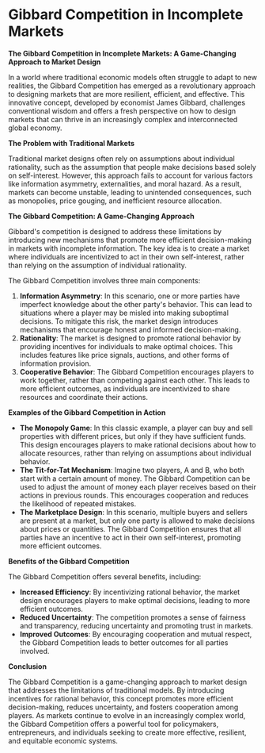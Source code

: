 # Gibbard Competition in Incomplete Markets

**The Gibbard Competition in Incomplete Markets: A Game-Changing Approach to Market Design**

In a world where traditional economic models often struggle to adapt to new realities, the Gibbard Competition has emerged as a revolutionary approach to designing markets that are more resilient, efficient, and effective. This innovative concept, developed by economist James Gibbard, challenges conventional wisdom and offers a fresh perspective on how to design markets that can thrive in an increasingly complex and interconnected global economy.

**The Problem with Traditional Markets**

Traditional market designs often rely on assumptions about individual rationality, such as the assumption that people make decisions based solely on self-interest. However, this approach fails to account for various factors like information asymmetry, externalities, and moral hazard. As a result, markets can become unstable, leading to unintended consequences, such as monopolies, price gouging, and inefficient resource allocation.

**The Gibbard Competition: A Game-Changing Approach**

Gibbard's competition is designed to address these limitations by introducing new mechanisms that promote more efficient decision-making in markets with incomplete information. The key idea is to create a market where individuals are incentivized to act in their own self-interest, rather than relying on the assumption of individual rationality.

The Gibbard Competition involves three main components:

1. **Information Asymmetry**: In this scenario, one or more parties have imperfect knowledge about the other party's behavior. This can lead to situations where a player may be misled into making suboptimal decisions. To mitigate this risk, the market design introduces mechanisms that encourage honest and informed decision-making.
2. **Rationality**: The market is designed to promote rational behavior by providing incentives for individuals to make optimal choices. This includes features like price signals, auctions, and other forms of information provision.
3. **Cooperative Behavior**: The Gibbard Competition encourages players to work together, rather than competing against each other. This leads to more efficient outcomes, as individuals are incentivized to share resources and coordinate their actions.

**Examples of the Gibbard Competition in Action**

* **The Monopoly Game**: In this classic example, a player can buy and sell properties with different prices, but only if they have sufficient funds. This design encourages players to make rational decisions about how to allocate resources, rather than relying on assumptions about individual behavior.
* **The Tit-for-Tat Mechanism**: Imagine two players, A and B, who both start with a certain amount of money. The Gibbard Competition can be used to adjust the amount of money each player receives based on their actions in previous rounds. This encourages cooperation and reduces the likelihood of repeated mistakes.
* **The Marketplace Design**: In this scenario, multiple buyers and sellers are present at a market, but only one party is allowed to make decisions about prices or quantities. The Gibbard Competition ensures that all parties have an incentive to act in their own self-interest, promoting more efficient outcomes.

**Benefits of the Gibbard Competition**

The Gibbard Competition offers several benefits, including:

* **Increased Efficiency**: By incentivizing rational behavior, the market design encourages players to make optimal decisions, leading to more efficient outcomes.
* **Reduced Uncertainty**: The competition promotes a sense of fairness and transparency, reducing uncertainty and promoting trust in markets.
* **Improved Outcomes**: By encouraging cooperation and mutual respect, the Gibbard Competition leads to better outcomes for all parties involved.

**Conclusion**

The Gibbard Competition is a game-changing approach to market design that addresses the limitations of traditional models. By introducing incentives for rational behavior, this concept promotes more efficient decision-making, reduces uncertainty, and fosters cooperation among players. As markets continue to evolve in an increasingly complex world, the Gibbard Competition offers a powerful tool for policymakers, entrepreneurs, and individuals seeking to create more effective, resilient, and equitable economic systems.

